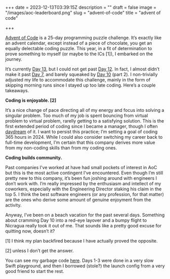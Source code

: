 +++
date = 2023-12-13T03:39:15Z
description = ""
draft = false
image = "/images/aoc-leaderboard.png"
slug = "advent-of-code"
title = "advent of code"

+++

[Advent of Code](https://adventofcode.com/2023/about) is a 25-day programming puzzle challenge. It’s exactly like an advent calendar, except instead of a piece of chocolate, you get an equally delectable coding puzzle. This year, in a fit of determination to prove something to myself (or maybe to the ICs [1]), I embarked on the journey.

It’s currently [Day 13](https://adventofcode.com/2023/day/13), but I could not get past [Day 12](https://adventofcode.com/2023/day/12). In fact, I almost didn’t make it past [Day 7](https://adventofcode.com/2023/day/7), and barely squeaked by [Day 10](https://adventofcode.com/2023/day/10) (part 2). I non-trivially adjusted my life to accommodate this challenge, mainly in the form of skipping morning runs since I stayed up too late coding. Here’s a couple takeaways.

**Coding is enjoyable. [2]**

It’s a nice change of pace directing all of my energy and focus into solving a singular problem. Too much of my job is spent bouncing from virtual problem to virtual problem, rarelly getting to a satisfying solution. This is the first extended period of coding since I became a manager, though I often [daydream](/posts/ode-to-code) of it. I want to persist this practice; I’m setting a goal of coding 365 hours in 2024. While I could also consider switching my career back to full-time development, I’m certain that this company derives more value from my non-coding skills than from my coding ones. 

**Coding builds community.**

Past companies I've worked at have had small pockets of interest in AoC but this is the most active contingent I've encountered. Even though I’m still pretty new to this company, it’s been fun joshing around with engineers I don’t work with. I’m really impressed by the enthusiasm and intellect of my coworkers, especially with the Engineering Director staking his claim in the top 5. I think the best software engineers (or any profession, for that matter) are the ones who derive some amount of genuine enjoyment from the activity.

Anyway, I’ve been on a beach vacation for the past several days. Something about cramming Day 10 into a red-eye layover and a bumpy flight to Nicragua really took it out of me. That sounds like a pretty good excuse for quitting now, doesn’t it?

[1] I think my plan backfired because I have actually proved the opposite.

[2] unless I don’t get the answer.

You can see my garbage code [here](https://github.com/melhuang/AoC-23-Swift). Days 1-3 were done in a very slow Swift playground, and then I borrowed (stole?) the launch config from a very good friend to start the rest.